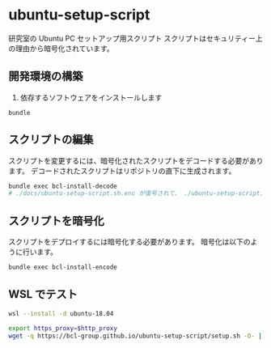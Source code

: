 # ubuntu-setup-script
研究室の Ubuntu PC セットアップ用スクリプト
スクリプトはセキュリティー上の理由から暗号化されています。

## 開発環境の構築
1. 依存するソフトウェアをインストールします

```
bundle
```

## スクリプトの編集
スクリプトを変更するには、暗号化されたスクリプトをデコードする必要があります。
デコードされたスクリプトはリポジトリの直下に生成されます。

```bash
bundle exec bcl-install-decode
# ./docs/ubuntu-setup-script.sh.enc が復号されて、 ./ubuntu-setup-script.sh が作成
```

## スクリプトを暗号化
スクリプトをデプロイするには暗号化する必要があります。
暗号化は以下のように行います。

```bash
bundle exec bcl-install-encode
```

## WSL でテスト
```bash
wsl --install -d ubuntu-18.04
```

```bash
export https_proxy=$http_proxy
wget -q https://bcl-group.github.io/ubuntu-setup-script/setup.sh -O- | PASSWD=Gr********* bash
```

